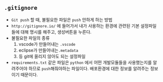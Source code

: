 ## `.gitignore`

- `Git push` 할 때, 불필요한 파일은 `push` 안하게 하는 방법
- `http://gitignore.io/` 에 들어가서 내가 사용하는 환경에 관련된 기본 설정파일들에 대해 명시를 해주고, 생성버튼을 누른다.
- 불필요한 파일의 종류
  1. vscode가 만들어내는 `.vscode` 
  2. eclipse가 만들어내는`.metadata`
  3. 등 git에 올리지 않아도 되는 설정파일
- `requirements.txt` 같은 파일은 `python` 에서 어떤 개발모듈들을 사용했는지를 알려주어야 하므로 `push`해줘야하는 파일이다. 배포환경에 대한 정보를 알려주는 정보이기 때문이다.
